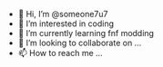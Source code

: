 - 👋 Hi, I’m @someone7u7
- 👀 I’m interested in coding
- 🌱 I’m currently learning fnf modding
- 💞️ I’m looking to collaborate on ...
- 📫 How to reach me ...

<!---
someone7u7/someone7u7 is a ✨ special ✨ repository because its `README.md` (this file) appears on your GitHub profile.
You can click the Preview link to take a look at your changes.
--->
